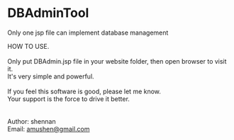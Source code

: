 DBAdminTool
===========

Only one jsp file can implement database management

HOW TO USE.<br>
<br>
Only put DBAdmin.jsp file in your website folder, then open browser to visit it.<br>
It's very simple and powerful.<br>
<br>
If you feel this software is good, please let me know.<br>
Your support is the force to drive it better.<br>
<br>
<br>
Author: shennan<br>
Email: amushen@gmail.com<br>
